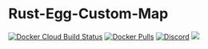 # Rust-Egg-Custom-Map
[![Docker Cloud Build Status](https://img.shields.io/docker/cloud/build/griffindor30/rust-custom-map.svg?style=flat)](https://hub.docker.com/r/griffindor30/rust-custom-map)
[![Docker Pulls](https://img.shields.io/docker/pulls/griffindor30/rust-custom-map.svg?style=flat)](https://hub.docker.com/r/griffindor30/rust-custom-map)
[![Discord](https://img.shields.io/discord/328932413428465674)](https://discord.gg/BbnkdtX)
![](https://img.shields.io/badge/status-prod-informational)